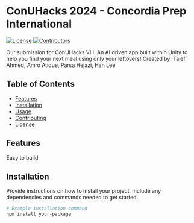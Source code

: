 # ConUHacks 2024 - Concordia Prep International

[![License](https://img.shields.io/badge/license-MIT-blue.svg)](LICENSE)
[![Contributors](https://img.shields.io/github/contributors/your-username/your-repo.svg)](https://github.com/your-username/your-repo/graphs/contributors)

Our submission for ConUHacks VIII.
An AI driven app built within Unity to help you find your next meal using only your leftovers!
Created by: Taief Ahmed, Amro Atique, Parsa Hejazi, Han Lee

## Table of Contents

- [Features](#features)
- [Installation](#installation)
- [Usage](#usage)
- [Contributing](#contributing)
- [License](#license)

## Features

Easy to build


## Installation

Provide instructions on how to install your project. Include any dependencies and commands needed to get started.

```bash
# Example installation command
npm install your-package
